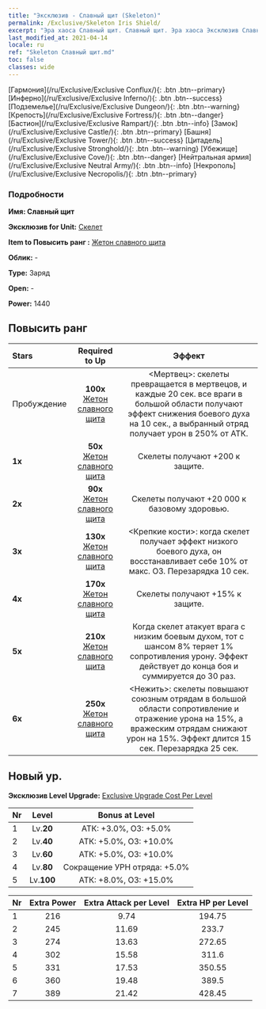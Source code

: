 ```yaml
---
title: "Эксклюзив - Славный щит (Skeleton)"
permalink: /Exclusive/Skeleton Iris Shield/
excerpt: "Эра хаоса Славный щит. Славный щит. Эра хаоса Эксклюзив Славный щит. Скелет Эксклюзив."
last_modified_at: 2021-04-14
locale: ru
ref: "Skeleton Славный щит.md"
toc: false
classes: wide
---
```

 [Гармония](/ru/Exclusive/Exclusive Conflux/){: .btn .btn--primary} [Инферно](/ru/Exclusive/Exclusive Inferno/){: .btn .btn--success} [Подземелье](/ru/Exclusive/Exclusive Dungeon/){: .btn .btn--warning} [Крепость](/ru/Exclusive/Exclusive Fortress/){: .btn .btn--danger} [Бастион](/ru/Exclusive/Exclusive Rampart/){: .btn .btn--info} [Замок](/ru/Exclusive/Exclusive Castle/){: .btn .btn--primary} [Башня](/ru/Exclusive/Exclusive Tower/){: .btn .btn--success} [Цитадель](/ru/Exclusive/Exclusive Stronghold/){: .btn .btn--warning} [Убежище](/ru/Exclusive/Exclusive Cove/){: .btn .btn--danger} [Нейтральная армия](/ru/Exclusive/Exclusive Neutral Army/){: .btn .btn--info} [Некрополь](/ru/Exclusive/Exclusive Necropolis/){: .btn .btn--primary} 

### Подробности
 **Имя: Славный щит** 

 **Эксклюзив for Unit:** [Скелет](/ru/units/Skeleton/) 

 **Item to Повысить ранг :** [Жетон славного щита](/ru/Items/con_913/)

 **Облик:** -

 **Type:** Заряд

 **Open:** -

 **Power:** 1440

## Повысить ранг 

  |     Stars    |  Required to Up | Эффект |
  |:-------------|:---------------:|:---------------:|
  |  Пробуждение  | **100x** [Жетон славного щита](/ru/Items/con_913/) | <Мертвец>: скелеты превращается в мертвецов, и каждые 20 сек. все враги в большой области получают эффект снижения боевого духа на 10 сек., а выбранный отряд получает урон в 250% от АТК. |
  | **1x** <i class="fas fa-star"/> | **50x** [Жетон славного щита](/ru/Items/con_913/) | Скелеты получают +200 к защите. |
  | **2x** <i class="fas fa-star"/> | **90x** [Жетон славного щита](/ru/Items/con_913/) | Скелеты получают +20 000 к базовому здоровью. |
  | **3x** <i class="fas fa-star"/> | **130x** [Жетон славного щита](/ru/Items/con_913/) | <Крепкие кости>: когда скелет получает эффект низкого боевого духа, он восстанавливает себе 10% от макс. ОЗ. Перезарядка 10 сек. |
  | **4x** <i class="fas fa-star"/> | **170x** [Жетон славного щита](/ru/Items/con_913/) | Скелеты получают +15% к защите. |
  | **5x** <i class="fas fa-star"/> | **210x** [Жетон славного щита](/ru/Items/con_913/) | Когда скелет атакует врага с низким боевым духом, тот с шансом 8% теряет 1% сопротивления урону. Эффект действует до конца боя и суммируется до 30 раз. |
  | **6x** <i class="fas fa-star"/> | **250x** [Жетон славного щита](/ru/Items/con_913/) | <Нежить>: скелеты повышают союзным отрядам в большой области сопротивление и отражение урона на 15%, а вражеским отрядам снижают урон на 15%. Эффект длится 15 сек. Перезарядка 25 сек. |


## Новый ур.
 **Эксклюзив Level Upgrade:** [Exclusive Upgrade Cost Per Level](/Exclusive/ExclusiveUpgradeCostPerLevel/)

  |  Nr  |   Level  | Bonus at Level |
  |:-----|:--------:|:--------------:|
  | 1 | Lv.**20** | АТК: +3.0%, ОЗ: +5.0% |
  | 2 | Lv.**40** | АТК: +5.0%, ОЗ: +10.0% |
  | 3 | Lv.**60** | АТК: +5.0%, ОЗ: +10.0% |
  | 4 | Lv.**80** | Сокращение УРН отряда: +5.0% |
  | 5 | Lv.**100** | АТК: +8.0%, ОЗ: +15.0% |


  |  Nr  |  Extra Power | Extra Attack per Level | Extra HP per Level |
  |:-----|:--------:|:--------:|:--------:|
  | 1 | 216 | 9.74 | 194.75 |
  | 2 | 245 | 11.69 | 233.7 |
  | 3 | 274 | 13.63 | 272.65 |
  | 4 | 302 | 15.58 | 311.6 |
  | 5 | 331 | 17.53 | 350.55 |
  | 6 | 360 | 19.48 | 389.5 |
  | 7 | 389 | 21.42 | 428.45 |


